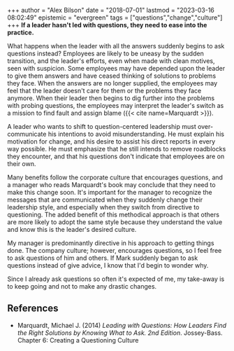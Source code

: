 +++
author = "Alex Bilson"
date = "2018-07-01"
lastmod = "2023-03-16 08:02:49"
epistemic = "evergreen"
tags = ["questions","change","culture"]
+++
**If a leader hasn't led with questions, they need to ease into the practice.**

What happens when the leader with all the answers suddenly begins to ask questions instead? Employees are likely to be uneasy by the sudden transition, and the leader's efforts, even when made with clean motives, seen with suspicion. Some employees may have depended upon the leader to give them answers and have ceased thinking of solutions to problems they face. When the answers are no longer supplied, the employees may feel that the leader doesn't care for them or the problems they face anymore. When their leader then begins to dig further into the problems with probing questions, the employees may interpret the leader's switch as a mission to find fault and assign blame ({{< cite name=Marquardt >}}).

A leader who wants to shift to question-centered leadership must over-communicate his intentions to avoid misunderstanding. He must explain his motivation for change, and his desire to assist his direct reports in every way possible. He must emphasize that he still intends to remove roadblocks they encounter, and that his questions don't indicate that employees are on their own.

Many benefits follow the corporate culture that encourages questions, and a manager who reads Marquardt's book may conclude that they need to make this change soon. It's important for the manager to recognize the messages that are communicated when they suddenly change their leadership style, and especially when they switch from directive to questioning. The added benefit of this methodical approach is that others are more likely to adopt the same style because they understand the value and know this is the leader's desired culture.

My manager is predominantly directive in his approach to getting things done. The company culture; however, encourages questions, so I feel free to ask questions of him and others. If Mark suddenly began to ask questions instead of give advice, I know that I'd begin to wonder why.

Since I already ask questions so often it's expected of me, my take-away is to keep going and not to make any drastic changes.

## References

- Marquardt, Michael J. (2014) _Leading with Questions: How Leaders Find the Right Solutions by Knowing What to Ask. 2nd Edition_. Jossey-Bass. Chapter 6: Creating a Questioning Culture
